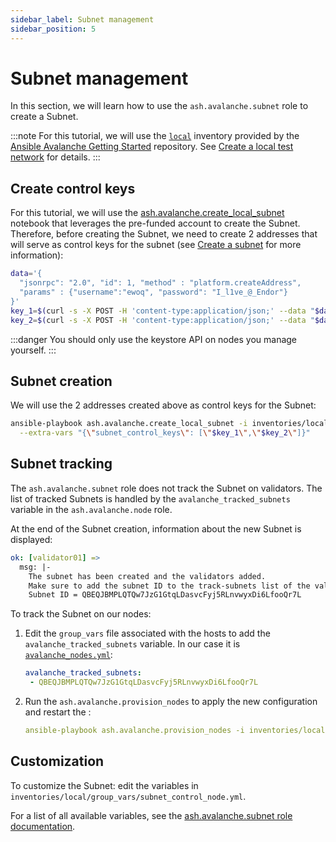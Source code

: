 ```yaml
---
sidebar_label: Subnet management
sidebar_position: 5
---
```


# Subnet management

In this section, we will learn how to use the `ash.avalanche.subnet` role to create a Subnet.

:::note
For this tutorial, we will use the [`local`](https://github.com/AshAvalanche/ansible-avalanche-getting-started/tree/main/inventories/local) inventory provided by the [Ansible Avalanche Getting Started](https://github.com/AshAvalanche/ansible-avalanche-getting-started) repository. See [Create a local test network](./local-test-network) for details.
:::

## Create control keys

For this tutorial, we will use the [ash.avalanche.create_local_subnet](https://github.com/AshAvalanche/ansible-avalanche-collection/tree/main/playbooks/create_local_subnet.yml) notebook that leverages the pre-funded account to create the Subnet. Therefore, before creating the Subnet, we need to create 2 addresses that will serve as control keys for the subnet (see [Create a subnet](https://docs.avax.network/build/tutorials/platform/subnets/create-a-subnet) for more information):

   ```sh
   data='{
     "jsonrpc": "2.0", "id": 1, "method" : "platform.createAddress",
     "params" : {"username":"ewoq", "password": "I_l1ve_@_Endor"}
   }'
   key_1=$(curl -s -X POST -H 'content-type:application/json;' --data "$data" http://192.168.60.11:9650/ext/bc/P | jq -r '.result.address')
   key_2=$(curl -s -X POST -H 'content-type:application/json;' --data "$data" http://192.168.60.11:9650/ext/bc/P | jq -r '.result.address')
   ```

:::danger
You should only use the keystore API on nodes you manage yourself.
:::

## Subnet creation

We will use the 2 addresses created above as control keys for the Subnet:

```sh
ansible-playbook ash.avalanche.create_local_subnet -i inventories/local \
  --extra-vars "{\"subnet_control_keys\": [\"$key_1\",\"$key_2\"]}"
```

## Subnet tracking

The `ash.avalanche.subnet` role does not track the Subnet on validators. The list of tracked Subnets is handled by the `avalanche_tracked_subnets` variable in the `ash.avalanche.node` role.

At the end of the Subnet creation, information about the new Subnet is displayed:

```yaml
ok: [validator01] =>
  msg: |-
    The subnet has been created and the validators added.
    Make sure to add the subnet ID to the track-subnets list of the validators.
    Subnet ID = QBEQJBMPLQTQw7JzG1GtqLDasvcFyj5RLnvwyxDi6LfooQr7L
```

To track the Subnet on our nodes:

1. Edit the `group_vars` file associated with the hosts to add the `avalanche_tracked_subnets` variable. In our case it is [`avalanche_nodes.yml`](https://github.com/AshAvalanche/ansible-avalanche-getting-started/tree/main/inventories/local/group_vars/avalanche_nodes.yml):

   ```yaml
   avalanche_tracked_subnets: 
    - QBEQJBMPLQTQw7JzG1GtqLDasvcFyj5RLnvwyxDi6LfooQr7L
   ```

2. Run the `ash.avalanche.provision_nodes` to apply the new configuration and restart the :

   ```yaml
   ansible-playbook ash.avalanche.provision_nodes -i inventories/local
   ```

## Customization

To customize the Subnet: edit the variables in `inventories/local/group_vars/subnet_control_node.yml`.

For a list of all available variables, see the [ash.avalanche.subnet role documentation](https://github.com/AshAvalanche/ansible-avalanche-collection/tree/main/roles/subnet).
